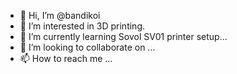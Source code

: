 - 👋 Hi, I’m @bandikoi
- 👀 I’m interested in 3D printing.
- 🌱 I’m currently learning Sovol SV01 printer setup...
- 💞️ I’m looking to collaborate on ...
- 📫 How to reach me ...

<!---
bandikoi/bandikoi is a ✨ special ✨ repository because its `README.md` (this file) appears on your GitHub profile.
You can click the Preview link to take a look at your changes.
--->
